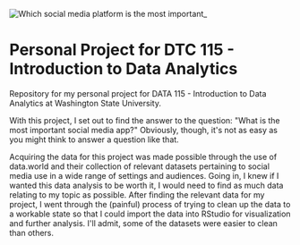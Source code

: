 ![Which social media platform is the most important_](https://user-images.githubusercontent.com/79545236/116139102-80b56000-a68a-11eb-84bf-d3a2d50f4bc3.png)
# Personal Project for DTC 115 - Introduction to Data Analytics
Repository for my personal project for DATA 115 - Introduction to Data Analytics at Washington State University.

With this project, I set out to find the answer to the question: "What is the most important social media app?" Obviously, though, it's not as easy as you might think to answer a question like that.

Acquiring the data for this project was made possible through the use of data.world and their collection of relevant datasets pertaining to social media use in a wide range of settings and audiences. Going in, I knew if I wanted this data analysis to be worth it, I would need to find as much data relating to my topic as possible. After finding the relevant data for my project, I went through the (painful) process of trying to clean up the data to a workable state so that I could import the data into RStudio for visualization and further analysis. I'll admit, some of the datasets were easier to clean than others.

